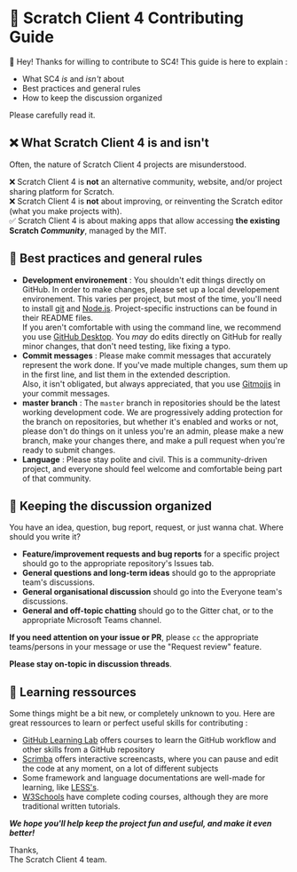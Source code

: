 # :book: Scratch Client 4 Contributing Guide

:wave: Hey! Thanks for willing to contribute to SC4! This guide is here to explain :

- What SC4 _is_ and _isn't_ about
- Best practices and general rules
- How to keep the discussion organized

Please carefully read it.

## :x: What Scratch Client 4 is and isn't

Often, the nature of Scratch Client 4 projects are misunderstood.

:x: Scratch Client 4 is **not** an alternative community, website, and/or project sharing platform for Scratch.  
:x: Scratch Client 4 is **not** about improving, or reinventing the Scratch editor (what you make projects with).  
:white_check_mark: Scratch Client 4 is about making apps that allow accessing **the existing Scratch _Community_**, managed by the MIT.

## :art: Best practices and general rules

- **Development environement** : You shouldn't edit things directly on GitHub. In order to make changes, please set up a local developement environement.
This varies per project, but most of the time, you'll need to install [git](https://git-scm.com) and [Node.js](https://nodejs.org). Project-specific instructions can be found in their README files.  
If you aren't comfortable with using the command line, we recommend you use [GitHub Desktop](https://desktop.github.com). You _may_ do edits directly on GitHub for really minor changes, that don't need testing, like fixing a typo.
- **Commit messages** : Please make commit messages that accurately represent the work done. If you've made multiple changes, sum them up in the first line, and list them in the extended description.  
Also, it isn't obligated, but always appreciated, that you use [Gitmojis](https://gitmoji.carloscuesta.me) in your commit messages.
- **master branch** : The `master` branch in repositories should be the latest working development code. We are progressively adding protection for the branch on repositories, but whether it's enabled and works or not, please don't do things on it unless you're an admin, please make a new branch, make your changes there, and make a pull request when you're ready to submit changes.
- **Language** : Please stay polite and civil. This is a community-driven project, and everyone should feel welcome and comfortable being part of that community.

## :speech_balloon: Keeping the discussion organized

You have an idea, question, bug report, request, or just wanna chat. Where should you write it?

- **Feature/improvement requests and bug reports** for a specific project should go to the appropriate repository's Issues tab.
- **General questions and long-term ideas** should go to the appropriate team's discussions.
- **General organisational discussion**  should go into the Everyone team's discussions.
- **General and off-topic chatting** should go to the Gitter chat, or to the appropriate Microsoft Teams channel.


**If you need attention on your issue or PR**, please `cc` the appropriate teams/persons in your message or use the "Request review" feature.

**Please stay on-topic in discussion threads**.

## :notebook: Learning ressources

Some things might be a bit new, or completely unknown to you. Here are great ressources to learn or perfect useful skills for contributing :

- [GitHub Learning Lab](https://lab.github.com) offers courses to learn the GitHub workflow and other skills from a GitHub repository
- [Scrimba](https://scrimba.com) offers interactive screencasts, where you can pause and edit the code at any moment, on a lot of different subjects
- Some framework and language documentations are well-made for learning, like [LESS's](https://lesscss.org).
- [W3Schools](https://w3schools.com) have complete coding courses, although they are more traditional written tutorials.

***We hope you'll help keep the project fun and useful, and make it even better!***

Thanks,  
The Scratch Client 4 team.
